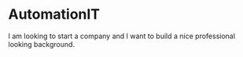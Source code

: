 # AutomationIT
I am looking to start a company and I want to build a nice professional looking background. 
